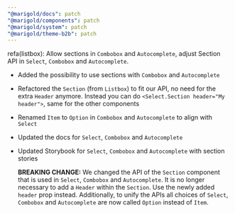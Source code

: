 ```yaml
---
"@marigold/docs": patch
"@marigold/components": patch
"@marigold/system": patch
"@marigold/theme-b2b": patch
---
```


refa(listbox): Allow sections in `Combobox` and `Autocomplete`, adjust Section API in `Select`, `Combobox` and `Autocomplete`.

- Added the possibility to use sections with `Combobox` and `Autocomplete`
- Refactored the `Section` (from `Listbox`) to fit our API, no need for the extra `Header` anymore. Instead you can do `<Select.Section header="My header">`, same for the other components
- Renamed `Item` to `Option` in `Combobox` and `Autocomplete` to align with `Select`
- Updated the docs for `Select`, `Combobox` and `Autocomplete`
- Updated Storybook for `Select`, `Combobox` and `Autocomplete` with section stories

  **BREAKING CHANGE:** We changed the API of the `Section` component that is used in `Select`, `Combobox` and `Autocomplete`. It is no longer necessary to add a `Header` within the `Section`.
  Use the newly added `header` prop instead. Additionally, to unify the APIs all choices of  `Select`, `Combobox` and `Autocomplete` are now called `Option` instead of `Item`.
